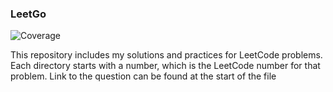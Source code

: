 ### LeetGo
![Coverage](https://img.shields.io/badge/Coverage-96.9%25-brightgreen)


This repository includes my solutions and practices for LeetCode problems.
Each directory starts with a number, which is the LeetCode number for that problem.
Link to the question can be found at the start of the file
